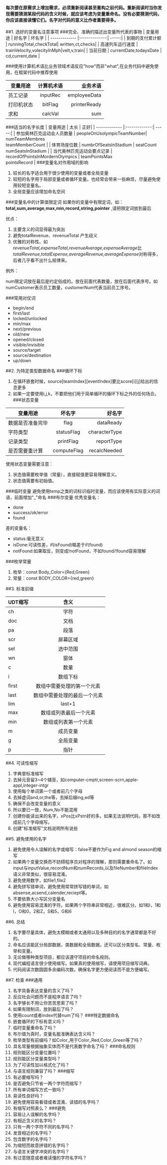 **<h4>每次要在原需求上增加需求，必须重新阅读甚至重构之前代码。重新阅读时当你发现需要猜测某段代码的含义时候，就应该考虑为变量重命名。没有必要猜测代码，你应该直接读懂它们。名字对代码的意义比作者重要得多。</h4>**

##1. 选好的变量名注意事项
###完全、准确的描述出变量所代表的事物
| 变量用途       | 好名字           |  坏名字  |
| ------------- |:-------------:| -----:|
| 到期的支付累计额 | runningTotal,checkTotal| written,ct,checks|
| 高速列车运行速度 | trainVelocity,volecityInMph|velt,v,train|
| 当前日期 | currentDate,todaysDate | cd,current,date |

###使用计算机术语比业务领域术语反应"how"而非"what",在业务代码中避免使用，在框架代码中推荐使用

| 变量用途       | 计算机术语        |  业务术语  |
| ------------- |:-------------:| -----:|
| 员工记录 | inputRec | employeeData |
| 打印机状态 | bitFlag | printerReady |
| 求和 | calcVal | sum |
###适当的名字长度
| 变量用途       | 太长        | 正好|
| ------------- |:-------------:| -----:|
| 参加奥林匹克运动会人员数量 | peopleOnUsolympicTeamNumber| numTeamMembres<br/>teamMemberCount |
| 体育场座位数 | numbrOfSeatsInStadium | seatCount<br/>numSeatsInStadium |
| 当代奥林匹克运动会要点记录 | recordOfPointsInMordernOlympics | teamPointsMax<br/>pointsRecord |
###变量名对作用域的影响
1. 较长的名字适合用于很少使用的变量或者全局变量
2. 较短的名字用于局部变量或者循环变量。也经常会带来一些麻烦，尽量避免使用较短变量名。
3. 全局变量应该增加命名空间

###变量名中的计算值限定词
如果你的变量中有限定词，如：
**total,sum,average,max,min,record,string,pointer**
,请把限定词放到最后

优点：

1. 主要含义的词显得最为突出
2. 避免totalRevenue、revenueTotal 产生歧义
3. 优雅的对称性。如*revenueTotal,expenseTotal,revenueAverage,expenseAverage*比*totalRevenue,totalExpense,averageRevenue,averageExpense*对称得多，后者几乎看不出什么规律来。

例外：
	
num限定词放在最后是约定俗成的。放在前面代表数量，放在后面代表序号。如numCustomer表示员工数量，customerNum代表当前员工序号。

###常用对仗词
- begin/end
- first/last
- locked/unlocked
- min/max
- next/previous
- old/new
- opened/closed
- visible/invisible
- source/target
- source/destination
- up/down

##2. 为特定类型数据命名
###循环下标
1. 在循环嵌套时候，source[teamIndex][eventIndex]要比score[i][j]给出的信息更多
2. 如果一定要使用i,j,k，不要把他们用于简单循环的循环下标之外的任何场合。
###状态变量

| 变量用途       | 坏名字           |  好名字  |
| ------------- |:-------------:| -----:|
| 数据是否准备完毕 | flag| dataReady |
| 字符类型 | statusFlag | characterType |
| 记录类型 | printFlag | reportType |
| 是否需要重计算 | computeFlag | recalcNeeded |

使用状态变量需要注意：

1. 状态值需要枚举值（常量），直接赋值更容易理解意义。
2. 状态值需要有初始值。

###临时变量
避免使用temp之类的词标识临时变量，而应该使用有实际意义的词语，前面增加"_"命名
###布尔变量
优秀变量名：
- done
- success/ok/error
- found

差的变量名：
- status:毫无意义
- isDone:可读性差，if(isFound)略差于if(found)
- notFound:如果取反，则变成!notFound，不如found/!found容易理解

###枚举常量
1. 枚举：const Body_Color={Red,Green}
2. 常量：const BODY_COLOR={red,green}

##3. 标准前缀

| UDT缩写      | 含义 |
| ------------- |:-------------:| 
| ch | 字符 |
| doc | 文档 | 
| pa | 段落 | 
| scr | 屏幕区域 | 
| sel | 选中范围 | 
| wn | 窗体 | 
| c | 数量 |
| i | 数组下标 |
| first | 数组中需要处理的第一个元素 | 
| last | 数组中需要处理的最后一个元素 | 
| lim | last+1 | 
| max | 数组或列表最后一个元素 | 
| min | 数组或列表第一个元素 | 
| m | 成员变量 | 
| g | 全局变量 |
| p | 指针 | 

##4. 可读性缩写
1. 字典里标准缩写
2. 去掉元音留3~4个辅音，如computer-cmptr,screen-scrn,apple-appl,integer-intgr
3. 使用每个单词第一个或者前几个字母
4. 去掉虚词and,or,the等，去掉后缀ing,ed等 
5. 确保不会改变变量的意义
6. 所以要已一致，Num,No不能混用
7. 创建你能读出来的名字，xPos比xPstn好的多。如果无法说明代码，那不如改成前几个字母缩写。
8. 创建"标准缩写"文档说明所有说些

##5. 避免使用的名字
1. 避免使用令人误解的名字或缩写：false不要作为Fig and almond season的缩写
2. 如果两个变量交换而不妨碍程序员对程序的理解，那则需要重命名了。如input与inputValue,recordNum和numRecords,以及fileNumber和fileIndex语义非常类似，很容易混淆。
3. 避免使用数字，如file1,file2
4. 避免拼写错单词，避免使用常常拼写错的单词，如absense,acsend,calender,reciept等。
5. 不要依靠大小写区分变量名
6. 避免使用容易混淆的字符。如果两个字符串非常相近，很难区分。如1和l，1和I，O和0，2和Z，S和5，G和6

##6. 总结
1. 名字要尽量具体，避免太模糊或者太通用以及多种目的的名字通常都是不好的。
2. 命名应该能区分局部数据，类数据和全局数据。还可以区分类型名、常量、枚举和变量。
3. 无论做哪种类型项目，都应该遵守项目的命名规则。
4. 现代编程语言很少使用缩写。如果真的使用缩写，请使用项目缩写词典。
5. 代码阅读次数圆圆多余编码次数。确保名字更方便阅读而不是方便编写。

##7. 检查
###通用
1. 名字具备表达变量的含义了吗？
2. 反应社会问题而不是程序语言了吗？
3. 名字够长不用让你苦苦思索了吗？
4. 如果有限制词，放到最后了吗？
5. 使用count或者index代替num了吗？
###特定数据命名
1. 嵌套循环的下标有意义吗？
2. 临时变量重命名了吗？
3. 布尔值为真时，变量名能准确表达含义吗？
4. 枚举类型有前缀吗？如Color_用于Color_Red,Color_Green等了吗？
5. 具名常量根据抽象实体而不是代表数字命名了吗？
###命名规则
1. 规则能区分变量位置吗？
2. 规则能区分变量类型吗？
3. 为了可读性加以格式化了吗？
4. 与语言规则兼容了吗？
###缩写
1. 有必要缩写吗？
2. 是否避免只节省一两个字符而缩写？
3. 所有单词缩写方式一致吗？
4. 易读性良好吗？
5. 避免使用容易看错或者混淆、读错的名字吗？
6. 有缩写对照表么？
###避免
1. 容易让人误解的名字吗？
2. 有相近含义的名字吗？
3. 只有一两个字符不同的名字吗？
4. 发音相近的名字吗？
5. 包含数字的名字吗？
6. 为缩短而故意拼错的名字吗？
7. 与语言关键字冲突的名字吗？
8. 有过意随意或者难读懂的字符名字吗？ 